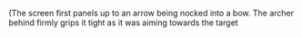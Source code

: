 (The screen first panels up to an arrow being nocked into a bow. The archer behind firmly grips it tight as it was aiming towards the target